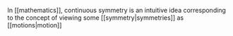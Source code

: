 In [[mathematics]], continuous symmetry is an intuitive idea corresponding to the concept of viewing some [[symmetry|symmetries]] as [[motions|motion]]